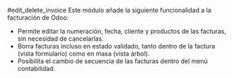#edit_delete_invoice
Este módulo añade la siguiente funcionalidad a la facturación de Odoo: 

- Permite editar la numeración, fecha, cliente y productos de las facturas, sin necesidad de cancelarlas. 
- Borra facturas incluso en estado validado, tanto dentro de la factura (vista formulario) como en masa (vista árbol). 
- Posibilita el cambio de secuencia de las facturas dentro del menú contabilidad.
